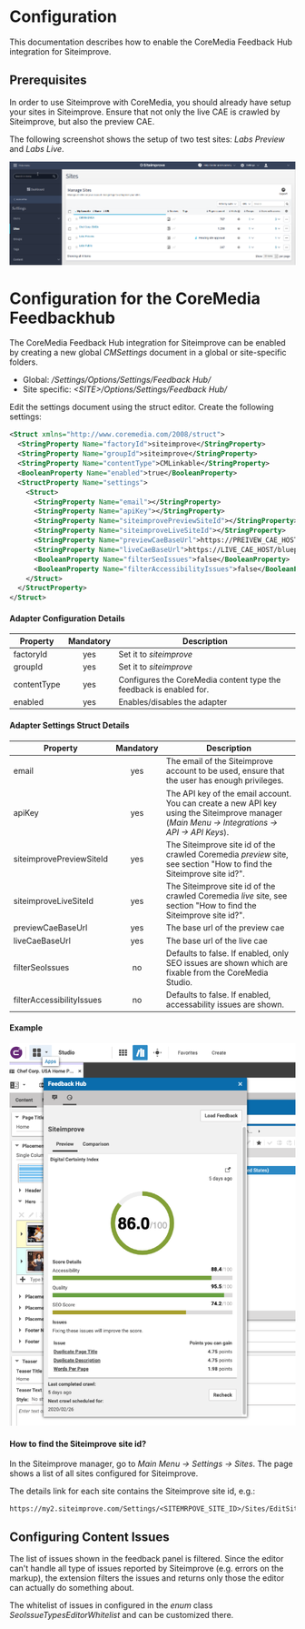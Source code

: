 # Configuration

This documentation describes how to enable the CoreMedia Feedback Hub integration for Siteimprove. 

## Prerequisites

In order to use Siteimprove with CoreMedia, you should already have setup your sites in Siteimprove.
Ensure that not only the live CAE is crawled by Siteimprove, but also the preview CAE.

The following screenshot shows the setup of two test sites: _Labs Preview_ and _Labs Live_.

![Siteimprove Sites](sites.png "Siteimprove Sites")



# Configuration for the CoreMedia Feedbackhub 

The CoreMedia Feedback Hub integration for Siteimprove can be enabled by creating a new global _CMSettings_ document 
in a global or site-specific folders.

- Global: _/Settings/Options/Settings/Feedback Hub/_
- Site specific: _&lt;SITE&gt;/Options/Settings/Feedback Hub/_

Edit the settings document using the struct editor. Create the following settings:

```xml
<Struct xmlns="http://www.coremedia.com/2008/struct">
  <StringProperty Name="factoryId">siteimprove</StringProperty>
  <StringProperty Name="groupId">siteimprove</StringProperty>
  <StringProperty Name="contentType">CMLinkable</StringProperty>
  <BooleanProperty Name="enabled">true</BooleanProperty>
  <StructProperty Name="settings">
    <Struct>
      <StringProperty Name="email"></StringProperty>
      <StringProperty Name="apiKey"></StringProperty>
      <StringProperty Name="siteimprovePreviewSiteId"></StringProperty>
      <StringProperty Name="siteimproveLiveSiteId"></StringProperty>
      <StringProperty Name="previewCaeBaseUrl">https://PREIVEW_CAE_HOST/blueprint/servlet/</StringProperty>
      <StringProperty Name="liveCaeBaseUrl">https://LIVE_CAE_HOST/blueprint/servlet/</StringProperty>
      <BooleanProperty Name="filterSeoIssues">false</BooleanProperty>
      <BooleanProperty Name="filterAccessibilityIssues">false</BooleanProperty>
    </Struct>
  </StructProperty>
</Struct>
```

####  Adapter Configuration Details

| Property | Mandatory | Description |
| -------- |:---------:| ----------- |
| factoryId | yes | Set it to _siteimprove_  |
| groupId | yes | Set it to _siteimprove_  |
| contentType | yes | Configures the CoreMedia content type the feedback is enabled for.  |
| enabled | yes | Enables/disables the adapter  |

####  Adapter Settings Struct Details

| Property | Mandatory | Description |
| -------- |:---------:| ----------- |
| email | yes | The email of the Siteimprove account to be used, ensure that the user has enough privileges.  |
| apiKey | yes | The API key of the email account. You can create a new API key using the Siteimprove manager (_Main Menu -> Integrations -> API -> API Keys_). |
| siteimprovePreviewSiteId | yes | The Siteimprove site id of the crawled Coremedia _preview_ site, see section "How to find the Siteimprove site id?". |
| siteimproveLiveSiteId | yes | The Siteimprove site id of the crawled Coremedia _live_ site, see section "How to find the Siteimprove site id?". |
| previewCaeBaseUrl | yes | The base url of the preview cae |
| liveCaeBaseUrl | yes | The base url of the live cae |
| filterSeoIssues | no | Defaults to false. If enabled, only SEO issues are shown which are fixable from the CoreMedia Studio. |
| filterAccessibilityIssues | no | Defaults to false. If enabled, accessability issues are shown. |

#### Example

![Siteimprove Hub Integration](hub.png "Siteimprove Hub Integration")

#### How to find the Siteimprove site id?

In the Siteimprove manager, go to _Main Menu -> Settings -> Sites_.
The page shows a list of all sites configured for Siteimprove. 

The details link for each site contains the Siteimprove site id, e.g.: 

```
https://my2.siteimprove.com/Settings/<SITEMRPOVE_SITE_ID>/Sites/EditSite
```

## Configuring Content Issues

The list of issues shown in the feedback panel is filtered.
Since the editor can't handle all type of issues reported by Siteimprove (e.g. errors on the markup), 
the extension filters the issues and returns only those the editor can actually do something about.

The whitelist of issues in configured in the _enum_ class _SeoIssueTypesEditorWhitelist_ and can be customized there.
